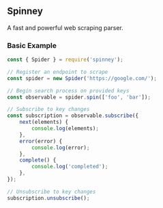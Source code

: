 ## Spinney

A fast and powerful web scraping parser.

### Basic Example

```javascript
const { Spider } = require('spinney');

// Register an endpoint to scrape
const spider = new Spider('https://google.com/');

// Begin search process on provided keys
const observable = spider.spin(['foo', 'bar']);

// Subscribe to key changes
const subscription = observable.subscribe({
	next(elements) {
		console.log(elements);
	},
	error(error) {
		console.log(error);
	},
	complete() {
		console.log('completed');
	},
});

// Unsubscribe to key changes
subscription.unsubscribe();
```
